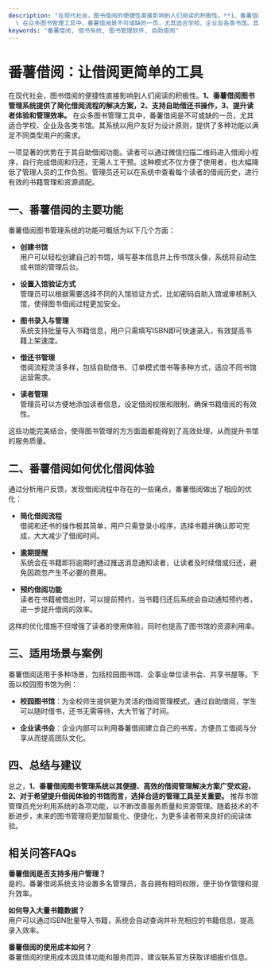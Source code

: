 ```yaml
---
description: "在现代社会，图书借阅的便捷性直接影响到人们阅读的积极性。**1、番薯借阅图书管理系统提供了简化借阅流程的解决方案，2、支持自助借还书操作，3、提升读者体验和管理效率。**\
  \ 在众多图书管理工具中，番薯借阅是不可或缺的一员，尤其适合学校、企业及各类书馆。其系统以用户友好为设计原则，提供了多种功能以满足不同类型用户的需求。"
keywords: "番薯借阅, 借书系统, 图书管理软件, 自助借阅"
---
```

# 番薯借阅：让借阅更简单的工具

在现代社会，图书借阅的便捷性直接影响到人们阅读的积极性。**1、番薯借阅图书管理系统提供了简化借阅流程的解决方案，2、支持自助借还书操作，3、提升读者体验和管理效率。** 在众多图书管理工具中，番薯借阅是不可或缺的一员，尤其适合学校、企业及各类书馆。其系统以用户友好为设计原则，提供了多种功能以满足不同类型用户的需求。

一项显著的优势在于其自助借阅功能。读者可以通过微信扫描二维码进入借阅小程序，自行完成借阅和归还，无需人工干预。这种模式不仅方便了使用者，也大幅降低了管理人员的工作负担。管理员还可以在系统中查看每个读者的借阅历史，进行有效的书籍管理和资源调配。

## **一、番薯借阅的主要功能**

番薯借阅图书管理系统的功能可概括为以下几个方面：

- **创建书馆**  
  用户可以轻松创建自己的书馆，填写基本信息并上传书馆头像，系统将自动生成书馆的管理后台。

- **设置入馆验证方式**  
  管理员可以根据需要选择不同的入馆验证方式，比如密码自助入馆或审核制入馆，使得图书借阅过程更加安全。

- **图书录入与管理**  
  系统支持批量导入书籍信息，用户只需填写ISBN即可快速录入，有效提高书籍上架速度。

- **借还书管理**  
  借阅流程灵活多样，包括自助借书、订单模式借书等多种方式，适应不同书馆运营需求。

- **读者管理**  
  管理员可以方便地添加读者信息，设定借阅权限和限制，确保书籍借阅的有效性。

这些功能完美结合，使得图书管理的方方面面都能得到了高效处理，从而提升书馆的服务质量。

## **二、番薯借阅如何优化借阅体验**

通过分析用户反馈，发现借阅流程中存在的一些痛点，番薯借阅做出了相应的优化：

- **简化借阅流程**  
  借阅和还书的操作极其简单，用户只需登录小程序，选择书籍并确认即可完成，大大减少了借阅时间。

- **逾期提醒**  
  系统会在书籍即将逾期时通过推送消息通知读者，让读者及时续借或归还，避免因疏忽产生不必要的费用。

- **预约借阅功能**  
  读者在书籍被借出时，可以提前预约，当书籍归还后系统会自动通知预约者，进一步提升借阅的效率。

这样的优化措施不但增强了读者的使用体验，同时也提高了图书馆的资源利用率。

## **三、适用场景与案例**

番薯借阅适用于多种场景，包括校园图书馆、企事业单位读书会、共享书屋等。下面以校园图书馆为例：

- **校园图书馆**：为全校师生提供更为灵活的借阅管理模式，通过自助借阅，学生可以随时借书，还书无需等待，大大节省了时间。
  
- **企业读书会**：企业内部可以利用番薯借阅建立自己的书库，方便员工借阅与分享从而提高团队文化。

## **四、总结与建议**

总之，**1、番薯借阅图书管理系统以其便捷、高效的借阅管理解决方案广受欢迎，2、对于希望提升借阅体验的书馆而言，选择合适的管理工具至关重要。** 推荐书馆管理员充分利用系统的各项功能，以不断改善服务质量和资源管理。随着技术的不断进步，未来的图书管理将更加智能化、便捷化，为更多读者带来良好的阅读体验。

## 相关问答FAQs

**番薯借阅是否支持多用户管理？**  
是的，番薯借阅系统支持设置多名管理员，各自拥有相同权限，便于协作管理和提升效率。

**如何导入大量书籍数据？**  
用户可以通过ISBN批量导入书籍，系统会自动查询并补充相应的书籍信息，提高录入效率。

**番薯借阅的使用成本如何？**  
番薯借阅的使用成本因具体功能和服务而异，建议联系官方获取详细报价信息。
